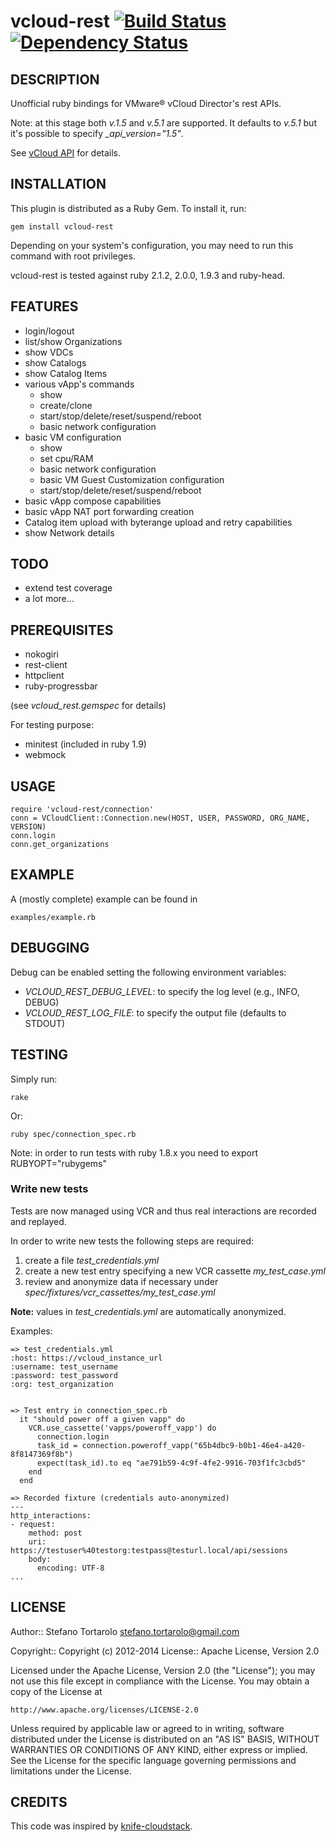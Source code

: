 vcloud-rest [![Build Status](https://secure.travis-ci.org/astratto/vcloud-rest.png?branch=master)](http://travis-ci.org/astratto/vcloud-rest) [![Dependency Status](https://gemnasium.com/astratto/vcloud-rest.png)](https://gemnasium.com/astratto/vcloud-rest)
===========

DESCRIPTION
--
Unofficial ruby bindings for VMware® vCloud Director's rest APIs.

Note: at this stage both _v.1.5_ and _v.5.1_ are supported. It defaults to _v.5.1_ but it's possible to specify *_api_version="1.5"*.

See [vCloud API](http://pubs.vmware.com/vcd-51/topic/com.vmware.vcloud.api.doc_51/GUID-86CA32C2-3753-49B2-A471-1CE460109ADB.html) for details.

INSTALLATION
--
This plugin is distributed as a Ruby Gem. To install it, run:

    gem install vcloud-rest

Depending on your system's configuration, you may need to run this command with root privileges.

vcloud-rest is tested against ruby 2.1.2, 2.0.0, 1.9.3 and ruby-head.

FEATURES
--
- login/logout
- list/show Organizations
- show VDCs
- show Catalogs
- show Catalog Items
- various vApp's commands
    - show
    - create/clone
    - start/stop/delete/reset/suspend/reboot
    - basic network configuration
- basic VM configuration
    - show
    - set cpu/RAM
    - basic network configuration
    - basic VM Guest Customization configuration
    - start/stop/delete/reset/suspend/reboot
- basic vApp compose capabilities
- basic vApp NAT port forwarding creation
- Catalog item upload with byterange upload and retry capabilities
- show Network details

TODO
--
- extend test coverage
- a lot more...

PREREQUISITES
--
- nokogiri
- rest-client
- httpclient
- ruby-progressbar

(see *vcloud_rest.gemspec* for details)

For testing purpose:
- minitest (included in ruby 1.9)
- webmock

USAGE
--

    require 'vcloud-rest/connection'
    conn = VCloudClient::Connection.new(HOST, USER, PASSWORD, ORG_NAME, VERSION)
    conn.login
    conn.get_organizations

EXAMPLE
--
A (mostly complete) example can be found in

    examples/example.rb

DEBUGGING
--
Debug can be enabled setting the following environment variables:

* *VCLOUD_REST_DEBUG_LEVEL*: to specify the log level (e.g., INFO, DEBUG)
* *VCLOUD_REST_LOG_FILE*: to specify the output file (defaults to STDOUT)

TESTING
--
Simply run:

    rake
Or:

    ruby spec/connection_spec.rb

Note: in order to run tests with ruby 1.8.x you need to export RUBYOPT="rubygems"

### Write new tests

Tests are now managed using VCR and thus real interactions are recorded and replayed.

In order to write new tests the following steps are required:

1. create a file *test_credentials.yml*
1. create a new test entry specifying a new VCR cassette *my_test_case.yml*
1. review and anonymize data if necessary under *spec/fixtures/vcr_cassettes/my_test_case.yml*

**Note:** values in *test_credentials.yml* are automatically anonymized.

Examples:

    => test_credentials.yml
    :host: https://vcloud_instance_url
    :username: test_username
    :password: test_password
    :org: test_organization


    => Test entry in connection_spec.rb
      it "should power off a given vapp" do
        VCR.use_cassette('vapps/poweroff_vapp') do
          connection.login
          task_id = connection.poweroff_vapp("65b4dbc9-b0b1-46e4-a420-8f8147369f8b")
          expect(task_id).to eq "ae791b59-4c9f-4fe2-9916-703f1fc3cbd5"
        end
      end

    => Recorded fixture (credentials auto-anonymized)
    ---
    http_interactions:
    - request:
        method: post
        uri: https://testuser%40testorg:testpass@testurl.local/api/sessions
        body:
          encoding: UTF-8
    ...


LICENSE
--

Author:: Stefano Tortarolo <stefano.tortarolo@gmail.com>

Copyright:: Copyright (c) 2012-2014
License:: Apache License, Version 2.0

Licensed under the Apache License, Version 2.0 (the "License");
you may not use this file except in compliance with the License.
You may obtain a copy of the License at

    http://www.apache.org/licenses/LICENSE-2.0

Unless required by applicable law or agreed to in writing, software
distributed under the License is distributed on an "AS IS" BASIS,
WITHOUT WARRANTIES OR CONDITIONS OF ANY KIND, either express or implied.
See the License for the specific language governing permissions and
limitations under the License.

CREDITS
--
This code was inspired by [knife-cloudstack](https://github.com/CloudStack-extras/knife-cloudstack).
